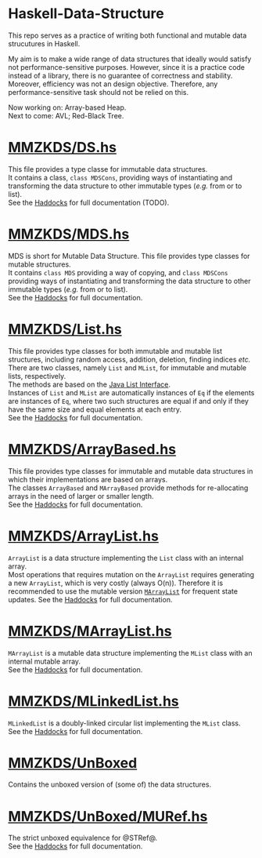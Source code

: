 # Haskell-Data-Structure
This repo serves as a practice of writing both functional and mutable data strucutures in Haskell.  

My aim is to make a wide range of data structures that ideally would satisfy not performance-sensitive purposes. However, since it is a practice code instead of a library, there is no guarantee of correctness and stability. Moreover, efficiency was not an design objective. Therefore, any performance-sensitive task should not be relied on this.  

Now working on: Array-based Heap.  
Next to come: AVL; Red-Black Tree.  

# [MMZKDS/DS.hs](MMZKDS/DS.hs)
This file provides a type classe for immutable data structures.  
It contains a class, `class MDSCons`, providing ways of instantiating and transforming the data structure to other immutable types (*e.g.* from or to list).  
See the [Haddocks](MMZKDS/DS.hs) for full documentation (TODO).  

# [MMZKDS/MDS.hs](MMZKDS/MDS.hs)
MDS is short for Mutable Data Structure. This file provides type classes for mutable structures.  
It contains `class MDS` providing a way of copying, and `class MDSCons` providing ways of instantiating and transforming the data structure to other immutable types (*e.g.* from or to list).  
See the [Haddocks](MMZKDS/MDS.hs) for full documentation.  

# [MMZKDS/List.hs](MMZKDS/List.hs)
This file provides type classes for both immutable and mutable list structures, including random access, addition, deletion, finding indices *etc.*   
There are two classes, namely `List` and `MList`, for immutable and mutable lists, respectively.  
The methods are based on the [Java List Interface](https://docs.oracle.com/javase/8/docs/api/java/util/List.html).  
Instances of `List` and `MList` are automatically instances of `Eq` if the elements are instances of `Eq`, where two such structures are equal if and only if they have the same size and equal elements at each entry.  
See the [Haddocks](MMZKDS/List.hs) for full documentation.  

# [MMZKDS/ArrayBased.hs](MMZKDS/ArrayBased.hs)
This file provides type classes for immutable and mutable data structures in which their implementations are based on arrays.  
The classes `ArrayBased` and `MArrayBased` provide methods for re-allocating arrays in the need of larger or smaller length.  
See the [Haddocks](MMZKDS/ArrayBased.hs) for full documentation.  

# [MMZKDS/ArrayList.hs](MMZKDS/ArrayList.hs)
`ArrayList` is a data structure implementing the `List` class with an internal array.  
Most operations that requires mutation on the `ArrayList` requires generating a new `ArrayList`, which is very costly (always O(n)). Therefore it is recommended to use the mutable version [`MArrayList`](MMZKDS/MArrayList.hs) for frequent state updates.
See the [Haddocks](MMZKDS/ArrayList.hs) for full documentation.  

# [MMZKDS/MArrayList.hs](MMZKDS/MArrayList.hs)
`MArrayList` is a mutable data structure implementing the `MList` class with an internal mutable array.  
See the [Haddocks](MMZKDS/MArrayList.hs) for full documentation.  

# [MMZKDS/MLinkedList.hs](MMZKDS/MArrayList.hs)
`MLinkedList` is a doubly-linked circular list implementing the `MList` class.  
See the [Haddocks](MMZKDS/MLinkedList.hs) for full documentation.  

# [MMZKDS/UnBoxed](MMZKDS/Unboxed/)
Contains the unboxed version of (some of) the data structures.  

# [MMZKDS/UnBoxed/MURef.hs](MMZKDS/Unboxed/MURef.hs)
The strict unboxed equivalence for @STRef@.  
See the [Haddocks](MMZKDS/Unboxed/MURef.hs) for full documentation.  
